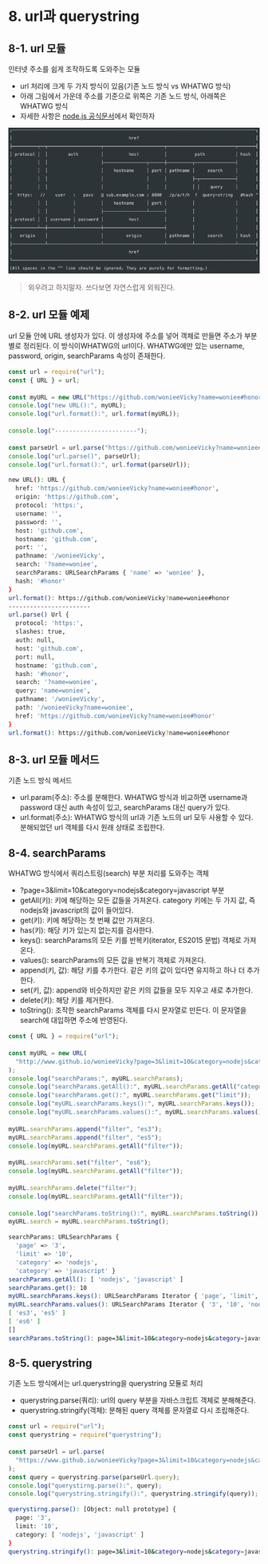 ﻿# 8. url과 querystring

## 8-1. url 모듈

인터넷 주소를 쉽게 조작하도록 도와주는 모듈

- url 처리에 크게 두 가지 방식이 있음(기존 노드 방식 vs WHATWG 방식)
- 아래 그림에서 가운데 주소를 기준으로 위쪽은 기존 노드 방식, 아래쪽은 WHATWG 방식
- 자세한 사항은 [node.js 공식문서](https://nodejs.org/dist/latest-v15.x/docs/api/url.html)에서 확인하자

![](../img/210307-1.png)

> 외우려고 하지말자. 쓰다보면 자연스럽게 외워진다.

## 8-2. url 모듈 예제

url 모듈 안에 URL 생성자가 있다. 이 생성자에 주소를 넣어 객체로 만들면 주소가 부분별로 정리된다. 이 방식이WHATWG의 url이다. WHATWG에만 있는 username, password, origin, searchParams 속성이 존재한다.

```jsx
const url = require("url");
const { URL } = url;

const myURL = new URL("https://github.com/wonieeVicky?name=woniee#honor");
console.log("new URL():", myURL);
console.log("url.format():", url.format(myURL));

console.log("-----------------------");

const parseUrl = url.parse("https://github.com/wonieeVicky?name=woniee#honor");
console.log("url.parse()", parseUrl);
console.log("url.format():", url.format(parseUrl));
```

```bash
new URL(): URL {
  href: 'https://github.com/wonieeVicky?name=woniee#honor',
  origin: 'https://github.com',
  protocol: 'https:',
  username: '',
  password: '',
  host: 'github.com',
  hostname: 'github.com',
  port: '',
  pathname: '/wonieeVicky',
  search: '?name=woniee',
  searchParams: URLSearchParams { 'name' => 'woniee' },
  hash: '#honor'
}
url.format(): https://github.com/wonieeVicky?name=woniee#honor
-----------------------
url.parse() Url {
  protocol: 'https:',
  slashes: true,
  auth: null,
  host: 'github.com',
  port: null,
  hostname: 'github.com',
  hash: '#honor',
  search: '?name=woniee',
  query: 'name=woniee',
  pathname: '/wonieeVicky',
  path: '/wonieeVicky?name=woniee',
  href: 'https://github.com/wonieeVicky?name=woniee#honor'
}
url.format(): https://github.com/wonieeVicky?name=woniee#honor
```

## 8-3. url 모듈 메서드

기존 노드 방식 메서드

- url.param(주소): 주소를 분해한다. WHATWG 방식과 비교하면 username과 password 대신 auth 속성이 있고, searchParams 대신 query가 있다.
- url.format(주소): WHATWG 방식의 url과 기존 노드의 url 모두 사용할 수 있다. 분해되었던 url 객체를 다시 원래 상태로 조립한다.

## 8-4. searchParams

WHATWG 방식에서 쿼리스트링(search) 부분 처리를 도와주는 객체

- ?page=3&limit=10&category=nodejs&category=javascript 부분
- getAll(키): 키에 해당하는 모든 값들을 가져온다. category 키에는 두 가지 값, 즉 nodejs와 javascript의 값이 들어있다.
- get(키): 키에 해당하는 첫 번째 값만 가져온다.
- has(키): 해당 키가 있는지 없는지를 검사한다.
- keys(): searchParams의 모든 키를 반복키(iterator, ES2015 문법) 객체로 가져온다.
- values(): searchParams의 모든 값을 반복기 객체로 가져온다.
- append(키, 값): 해당 키를 추가한다. 같은 키의 값이 있다면 유지하고 하나 더 추가한다.
- set(키, 값): append와 비슷하지만 같은 키의 값들을 모두 지우고 새로 추가한다.
- delete(키): 해당 키를 제거한다.
- toString(): 조작한 searchParams 객체를 다시 문자열로 만든다. 이 문자열을 search에 대입하면 주소에 반영된다.

```jsx
const { URL } = require("url");

const myURL = new URL(
  "http://www.github.io/wonieeVicky?page=3&limit=10&category=nodejs&category=javascript"
);
console.log("searchParams:", myURL.searchParams);
console.log("searchParams.getAll():", myURL.searchParams.getAll("category"));
console.log("searchParams.get():", myURL.searchParams.get("limit"));
console.log("myURL.searchParams.keys():", myURL.searchParams.keys());
console.log("myURL.searchParams.values():", myURL.searchParams.values());

myURL.searchParams.append("filter", "es3");
myURL.searchParams.append("filter", "es5");
console.log(myURL.searchParams.getAll("filter"));

myURL.searchParams.set("filter", "es6");
console.log(myURL.searchParams.getAll("filter"));

myURL.searchParams.delete("filter");
console.log(myURL.searchParams.getAll("filter"));

console.log("searchParams.toString():", myURL.searchParams.toString());
myURL.search = myURL.searchParams.toString();
```

```bash
searchParams: URLSearchParams {
  'page' => '3',
  'limit' => '10',
  'category' => 'nodejs',
  'category' => 'javascript' }
searchParams.getAll(): [ 'nodejs', 'javascript' ]
searchParams.get(): 10
myURL.searchParams.keys(): URLSearchParams Iterator { 'page', 'limit', 'category', 'category' }
myURL.searchParams.values(): URLSearchParams Iterator { '3', '10', 'nodejs', 'javascript' }
[ 'es3', 'es5' ]
[ 'es6' ]
[]
searchParams.toString(): page=3&limit=10&category=nodejs&category=javascript
```

## 8-5. querystring

기존 노드 방식에서는 url.querystring을 querystring 모듈로 처리

- querystring.parse(쿼리): url의 query 부분을 자바스크립트 객체로 분해해준다.
- querystring.stringify(객체): 분해된 query 객체를 문자열로 다시 조립해준다.

```jsx
const url = require("url");
const querystring = require("querystring");

const parseUrl = url.parse(
  "https://www.github.io/wonieeVicky?page=3&limit=10&category=nodejs&category=javascript"
);
const query = querystring.parse(parseUrl.query);
console.log("querystirng.parse():", query);
console.log("querystring.stringify():", querystring.stringify(query));
```

```bash
querystirng.parse(): [Object: null prototype] {
  page: '3',
  limit: '10',
  category: [ 'nodejs', 'javascript' ]
}
querystring.stringify(): page=3&limit=10&category=nodejs&category=javascript
```
